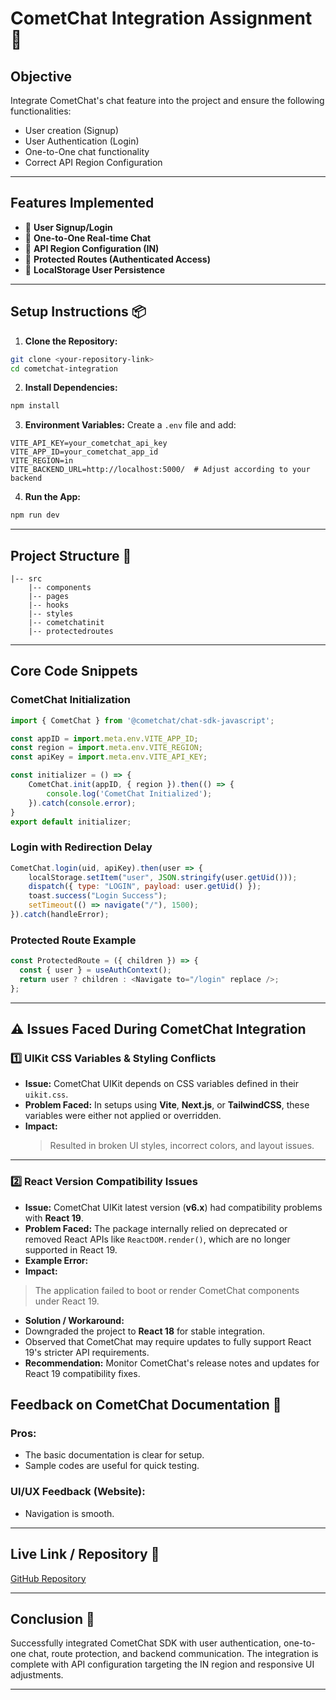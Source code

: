 # CometChat Integration Assignment 🚀

## Objective
Integrate CometChat's chat feature into the project and ensure the following functionalities:

- User creation (Signup)
- User Authentication (Login)
- One-to-One chat functionality
- Correct API Region Configuration

---

## Features Implemented

- 🔺 **User Signup/Login**
- 🔺 **One-to-One Real-time Chat**
- 🔺 **API Region Configuration (IN)**
- 🔺 **Protected Routes (Authenticated Access)**
- 🔺 **LocalStorage User Persistence**


---

## Setup Instructions 📦

1. **Clone the Repository:**
```bash
git clone <your-repository-link>
cd cometchat-integration
```

2. **Install Dependencies:**
```bash
npm install
```

3. **Environment Variables:**
Create a `.env` file and add:
```
VITE_API_KEY=your_cometchat_api_key
VITE_APP_ID=your_cometchat_app_id
VITE_REGION=in
VITE_BACKEND_URL=http://localhost:5000/  # Adjust according to your backend
```

4. **Run the App:**
```bash
npm run dev
```

---

## Project Structure 🌟
```
|-- src
    |-- components
    |-- pages
    |-- hooks
    |-- styles
    |-- cometchatinit
    |-- protectedroutes
```

---

## Core Code Snippets

### CometChat Initialization
```javascript
import { CometChat } from '@cometchat/chat-sdk-javascript';

const appID = import.meta.env.VITE_APP_ID;
const region = import.meta.env.VITE_REGION;
const apiKey = import.meta.env.VITE_API_KEY;

const initializer = () => {
    CometChat.init(appID, { region }).then(() => {
        console.log('CometChat Initialized');
    }).catch(console.error);
}
export default initializer;
```

### Login with Redirection Delay
```javascript
CometChat.login(uid, apiKey).then(user => {
    localStorage.setItem("user", JSON.stringify(user.getUid()));
    dispatch({ type: "LOGIN", payload: user.getUid() });
    toast.success("Login Success");
    setTimeout(() => navigate("/"), 1500);
}).catch(handleError);
```

### Protected Route Example
```javascript
const ProtectedRoute = ({ children }) => {
  const { user } = useAuthContext();
  return user ? children : <Navigate to="/login" replace />;
};
```

---
## ⚠️ Issues Faced During CometChat Integration

### 1️⃣ UIKit CSS Variables & Styling Conflicts
- **Issue:** CometChat UIKit depends on CSS variables defined in their `uikit.css`.
- **Problem Faced:** In setups using **Vite**, **Next.js**, or **TailwindCSS**, these variables were either not applied or overridden.
- **Impact:** 
  > Resulted in broken UI styles, incorrect colors, and layout issues.

---

### 2️⃣ React Version Compatibility Issues
- **Issue:** CometChat UIKit latest version (**v6.x**) had compatibility problems with **React 19**.
- **Problem Faced:** The package internally relied on deprecated or removed React APIs like `ReactDOM.render()`, which are no longer supported in React 19.
- **Example Error:**
- **Impact:** 
> The application failed to boot or render CometChat components under React 19.

- **Solution / Workaround:**
- Downgraded the project to **React 18** for stable integration.
- Observed that CometChat may require updates to fully support React 19's stricter API requirements.
- **Recommendation:** Monitor CometChat's release notes and updates for React 19 compatibility fixes.


## Feedback on CometChat Documentation 📄

### Pros:
- The basic documentation is clear for setup.
- Sample codes are useful for quick testing.


### UI/UX Feedback (Website):
- Navigation is smooth.
---

## Live Link / Repository 🔗
[GitHub Repository](https://mychatapp9.netlify.app/)

---

## Conclusion 🌟
Successfully integrated CometChat SDK with user authentication, one-to-one chat, route protection, and backend communication. The integration is complete with API configuration targeting the IN region and responsive UI adjustments.

---



